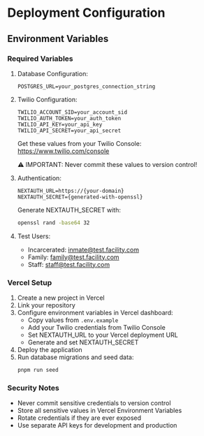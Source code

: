 # Deployment Configuration

## Environment Variables

### Required Variables
1. Database Configuration:
   ```
   POSTGRES_URL=your_postgres_connection_string
   ```

2. Twilio Configuration:
   ```
   TWILIO_ACCOUNT_SID=your_account_sid
   TWILIO_AUTH_TOKEN=your_auth_token
   TWILIO_API_KEY=your_api_key
   TWILIO_API_SECRET=your_api_secret
   ```
   Get these values from your Twilio Console: https://www.twilio.com/console
   
   ⚠️ IMPORTANT: Never commit these values to version control!

3. Authentication:
   ```
   NEXTAUTH_URL=https://{your-domain}
   NEXTAUTH_SECRET={generated-with-openssl}
   ```
   Generate NEXTAUTH_SECRET with:
   ```bash
   openssl rand -base64 32
   ```

4. Test Users:
   - Incarcerated: inmate@test.facility.com
   - Family: family@test.facility.com
   - Staff: staff@test.facility.com

### Vercel Setup
1. Create a new project in Vercel
2. Link your repository
3. Configure environment variables in Vercel dashboard:
   - Copy values from `.env.example`
   - Add your Twilio credentials from Twilio Console
   - Set NEXTAUTH_URL to your Vercel deployment URL
   - Generate and set NEXTAUTH_SECRET
4. Deploy the application
5. Run database migrations and seed data:
   ```bash
   pnpm run seed
   ```

### Security Notes
- Never commit sensitive credentials to version control
- Store all sensitive values in Vercel Environment Variables
- Rotate credentials if they are ever exposed
- Use separate API keys for development and production
